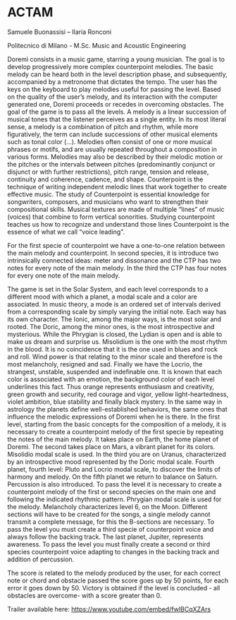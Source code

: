 # ACTAM

Samuele Buonassisi – Ilaria Ronconi


Politecnico di Milano - M.Sc. Music and Acoustic Engineering


Doremì consists in a music game, starring a young musician. The goal is to develop progressively more complex counterpoint melodies. The basic melody can be heard both in the level description phase, and subsequently, accompanied by a metronome that dictates the tempo. The user has the keys on the keyboard to play melodies useful for passing the level. Based on the quality of the user’s melody, and its interaction with the computer generated one, Doremì proceeds or recedes in overcoming obstacles. The goal of the game is to pass all the levels.
A melody is a linear succession of musical tones that the listener perceives as a single entity. In its most literal sense, a melody is a combination of pitch and rhythm, while more figuratively, the term can include successions of other musical elements such as tonal color (...). Melodies often consist of one or more musical phrases or motifs, and are usually repeated throughout a composition in various forms. Melodies may also be described by their melodic motion or the pitches or the intervals between pitches (predominantly conjunct or disjunct or with further restrictions), pitch range, tension and release, continuity and coherence, cadence, and shape.
Counterpoint is the technique of writing independent melodic lines that work together to create effective music. The study of Counterpoint is essential knowledge for songwriters, composers, and
musicians who want to strengthen their compositional skills.
Musical textures are made of multiple “lines” of music (voices) that combine to form vertical sonorities. Studying counterpoint teaches us how to recognize and understand those lines
Counterpoint is the essence of what we call “voice leading”.

For the first specie of counterpoint we have a one-to-one relation between the main melody and counterpoint. In second species, it is introduce two intrinsically connected ideas: meter and
dissonance and  the CTP has two notes for every note of the main melody. In the third the CTP has four notes for every one note of the main melody.

The game is set in the Solar System, and each level corresponds to a different mood with which a planet, a modal scale and a color are associated.
In music theory, a mode is an ordered set of intervals derived from a corresponding scale by simply varying the initial note. 
Each way has its own character. The Ionic, among the major ways, is the most solar and rooted. The Doric, among the minor ones, is the most introspective and mysterious. While the Phrygian is closed, the Lydian is open and is able to make us dream and surprise us. Misolidium is the one with the most rhythm in the blood. It is no coincidence that it is the one used in blues and rock and roll. Wind power is that relating to the minor scale and therefore is the most melancholy, resigned and sad. Finally we have the Locrio, the strangest, unstable, suspended and indefinable one.
It is known that each color is associated with an emotion, the background color of each level underlines this fact. Thus orange represents enthusiasm and creativity, green growth and security, red courage and vigor, yellow light-heartedness, violet ambition, blue stability and finally black mystery.
In the same way in astrology the planets define well-established behaviors, the same ones that influence the melodic expressions of Doremì when he is there.
In the first level, starting from the basic concepts for the composition of a melody, it is necessary to create a counterpoint melody of the first specie by repeating the notes of the main melody. It takes place on Earth, the home planet of Doremì.
The second takes place on Mars, a vibrant planet for its colors. Misolidio modal scale is used.
In the third you are on Uranus, characterized by an introspective mood represented by the Doric modal scale.
Fourth planet, fourth level: Pluto and Locrio modal scale, to discover the limits of harmony and melody.
On the fifth planet we return to balance on Saturn. Percussion is also introduced. To pass the level it is necessary to create a counterpoint melody of the first or second species on the main one and following the indicated rhythmic pattern. Phrygian modal scale is used for the melody.
Melancholy characterizes level 6, on the Moon. Different sections will have to be created for the songs, a single melody cannot transmit a complete message, for this the B-sections are necessary. To pass the level you must create a third specie of counterpoint voice and always follow the backing track.
The last planet, Jupiter, represents awareness. To pass the level you must finally create a second or third species counterpoint voice adapting to changes in the backing track and addition of percussion.

The score is related to the melody produced by the user, for each correct note or chord and obstacle passed the score goes up by 50 points, for each error it goes down by 50. Victory is obtained if the level is concluded - all obstacles are overcome- with a score greater than 0.


Trailer available here: https://www.youtube.com/embed/fwIBCqXZArs
